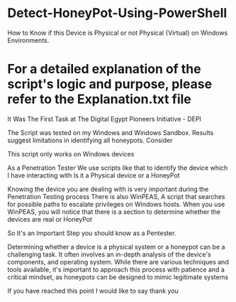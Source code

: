 # Detect-HoneyPot-Using-PowerShell

How to Know if this Device is Physical or not Physical {Virtual} on Windows Environments. 

# For a detailed explanation of the script's logic and purpose, please refer to the Explanation.txt file

It Was The First Task at The Digital Egypt Pioneers Initiative - DEPI

The Script was tested on my Windows and Windows Sandbox. Results suggest limitations in identifying all honeypots. Consider

This script only works on Windows devices

As a Penetration Tester We use scripts like that to identify the device which I have interacting with Is it a Physical device or a HoneyPot 

Knowing the device you are dealing with is very important during the Penetration Testing process 
There is also WinPEAS, A script that searches for possible paths to escalate privileges on Windows hosts.
 When you use WinPEAS, you will notice that there is a section to determine whether the devices are real or HoneyPot

So It's an Important Step you should know as a Pentester.

Determining whether a device is a physical system or a honeypot can be a challenging task. It often involves an in-depth analysis of the device's components, and operating system. While there are various techniques and tools available, it's important to approach this process with patience and a critical mindset, as honeypots can be designed to mimic legitimate systems

If you have reached this point I would like to say thank you
